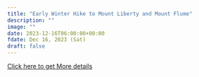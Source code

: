 ```yaml
---
title: "Early Winter Hike to Mount Liberty and Mount Flume" 
description: ""
image: ""
date: 2023-12-16T06:00:00+00:00
fdate: Dec 16, 2023 (Sat)
draft: false
---
```

<a href="https://activities.outdoors.org/search/index.cfm/action/details/id/147471" target="_blank">Click here to get More details</a>

